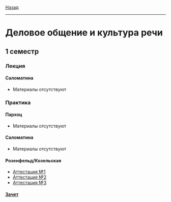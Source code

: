 [Назад](../../README.md)
***

# Деловое общение и культура речи

## 1 семестр

### Лекция

#### Саломатина

+ Материалы отсутствуют

### Практика

#### Пархоц

+ Материалы отсутствуют

#### Саломатина

+ Материалы отсутствуют

#### Розенфельд/Козельская

+ [Аттестация №1](russian-att-1-fact.md)
+ [Аттестация №2](russian-att-2-fact.md)
+ [Аттестация №3](russian-att-3-fact.md)

#### [Зачет](russian-final-test.md)